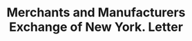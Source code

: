 ---
doi: 10.7916/D8Q82R6V
date_other: '1909'
date_other_textual: '1909'
form: correspondence
genre:
- Letters (correspondence)
name:
- Merchants and Manufacturers Exchange of New York
object_in_context_url: https://biggert.cul.columbia.edu/items/view/ave_biggert_01069
subject_hierarchical_geographic:
- New York, New York, United States
subject_name:
- Merchants and Manufacturers Exchange of New York
title: Merchants and Manufacturers Exchange of New York. Letter
sort_title: Merchants and Manufacturers Exchange of New York. Letter
call_number: ave_biggert_01069
coordinates:
- 40.71277777777778,-74.00583333333333
pid: ave_biggert_01069
identifiers: ave_biggert_01069
thumbnail: https://derivativo-2.library.columbia.edu/iiif/2/ldpd:344432/full/!256,256/0/native.jpg
permalink: "/biggert/ave_biggert_01069/"
layout: iiif-image-page
---